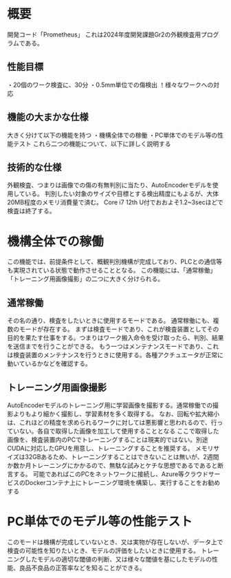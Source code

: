 # 概要
開発コード「Prometheus」
これは2024年度開発課題Gr2の外観検査用プログラムである。

## 性能目標
・20個のワーク検査に、30分
・0.5mm単位での傷検出
！様々なワークへの対応

## 機能の大まかな仕様
大きく分けて以下の機能を持つ
・機構全体での稼働
・PC単体でのモデル等の性能テスト
これら二つの機能について、以下に詳しく説明する

## 技術的な仕様
外観検査、つまりは画像での傷の有無判別に当たり、AutoEncoderモデルを使用している。
判別したい対象のサイズや目標とする検出精度にもよるが、大体20MB程度のメモリ消費量で済む。
Core i7 12th U付でおおよそ1.2~3secほどで検査は終了する。


# 機構全体での稼働
この機能では、前提条件として、概観判別機構が完成しており、PLCとの通信等も実現されている状態で動作させることとなる。
この機能には、「通常稼働」「トレーニング用画像撮影」の二つに大きく分けられる。

## 通常稼働
その名の通り、検査をしたいときに使用するモードである。
通常稼働にも、複数のモードが存在する。
まずは検査モードであり、これが検査装置としてその目的を果たす仕事をする。つまりはワーク搬入命令を受け取ったら、判別、結果を送信までを行うことができる。
もう一つはメンテナンスモードであり、これは検査装置のメンテナンスを行うときに使用する。各種アクチュエータが正常に動いているかなどを確認する。

## トレーニング用画像撮影
AutoEncoderモデルのトレーニング用に学習画像を撮影する。通常稼働での撮影よりもより細かく撮影し、学習素材を多く取得する。
なお、回転や拡大縮小は、これほどの精度を求められるワークに対しては悪影響と思われるので、行っていない。各自で取得した画像を加工して使用することとなる
ここで取得した画像を、検査装置内のPCでトレーニングすることは現実的ではない。別途CUDAに対応したGPUを用意し、トレーニングすることを推奨する。
メモリサイズは32GBあるため、トレーニングすることはできないことは無いが、2週間か数か月トレーニングにかかるので、無駄な試みとケチな思想であるであると断言する。
可能であればこのPCをネットワークに接続し、Azure等クラウドサービスのDockerコンテナ上にトレーニング環境を構築し、実行することをお勧めする


# PC単体でのモデル等の性能テスト
このモードは機構が完成していないとき、又は実物が存在しないが、データ上で検査の可能性を知りたいとき、モデルの評価をしたいときに使用する。
トレーニングしたモデルの適切な閾値の判断、又は様々な閾値を基にしたモデルの性能、良品不良品の正答率などを知ることができる。
